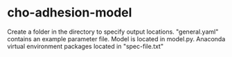 # cho-adhesion-model
Create a folder in the directory to specify output locations. "general.yaml" contains an example parameter file. Model is located in model.py. Anaconda virtual environment packages located in "spec-file.txt"
